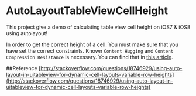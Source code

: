 # AutoLayoutTableViewCellHeight
This project give a demo of calculating table view cell height on iOS7 & iOS8 using autolayout!

In order to get the correct height of a cell. You must make sure that you have set the correct constraints. Known `Content Hugging` and `Content Compression Resistance` is necessary. You can find that in [this article](http://blog.csdn.net/yongyinmg/article/details/39526207).

##Reference 
[http://stackoverflow.com/questions/18746929/using-auto-layout-in-uitableview-for-dynamic-cell-layouts-variable-row-heights](http://stackoverflow.com/questions/18746929/using-auto-layout-in-uitableview-for-dynamic-cell-layouts-variable-row-heights)

